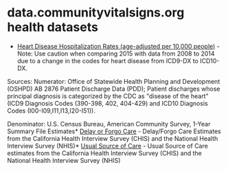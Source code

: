 # data.communityvitalsigns.org health datasets
* [Heart Disease Hospitalization Rates (age-adjusted per 10,000 people)](https://data.communityvitalsigns.org/d/gh6v-vvac) - Note:
Use caution when comparing 2015 with data from 2008 to 2014 due to a change in the codes for heart disease from ICD9-DX to ICD10-DX.

Sources:
Numerator:
Office of Statewide Health Planning and Development (OSHPD) AB 2876 Patient Discharge Data (PDD); Patient discharges whose principal diagnosis is categorized by the CDC as "disease of the heart" (ICD9 Diagnosis Codes (390-398, 402, 404-429) and ICD10 Diagnosis Codes (I00-I09,I11,I13,I20-I51)).

Denominator:
U.S. Census Bureau, American Community Survey, 1-Year Summary File Estimates* [Delay or Forgo Care](https://data.communityvitalsigns.org/d/xzfi-jg6n) - Delay/Forgo Care Estimates from the California Health Interview Survey (CHIS) and the National Health Interview Survey (NHIS)* [Usual Source of Care](https://data.communityvitalsigns.org/d/b7q3-qbdp) - Usual Source of Care estimates from the California Health Interview Survey (CHIS) and the National Health Interview Survey (NHIS)